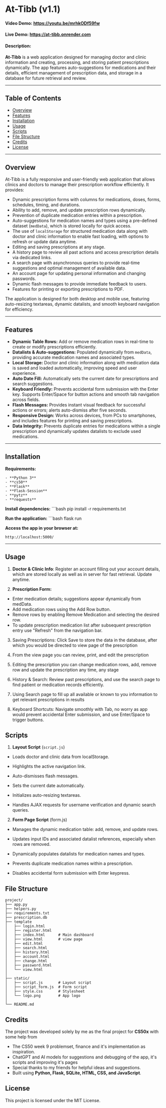 # At-Tibb (v1.1)
#### Video Demo:  <https://youtu.be/mrhkODf59fw>
#### Live Demo: <https://at-tibb.onrender.com>  
#### Description:
**At-Tibb** is a web application designed for managing doctor and clinic information and creating, processing, and storing patient prescriptions dynamically. The app features auto-suggestions for medications and their details, efficient management of prescription data, and storage in a database for future retrieval and review.

---

## Table of Contents

- [Overview](#overview)
- [Features](#features)
- [Installation](#installation)
- [Usage](#usage)
- [Scripts](#scripts)
- [File Structure](#file-structure)
- [Credits](#credits)
- [License](#license)

---

## Overview
At-Tibb is a fully responsive and user-friendly web application that allows clinics and doctors to manage their prescription workflow efficiently. It provides:

- Dynamic prescription forms with columns for medications, doses, forms, schedules, timing, and durations.
- Ability to add, remove, and update prescription rows dynamically.
- Prevention of duplicate medication entries within a prescription.
- Auto-suggestions for medication names and types using a pre-defined dataset (`medData`), which is stored locally for quick access.
- The use of `localStorage` for structured medication data along with doctor and clinic information to enable fast loading, with options to refresh or update data anytime.
- Editing and saving prescriptions at any stage.
- A history page to review all past actions and access prescription details via dedicated links.
- A search page with asynchronous queries to provide real-time suggestions and optimal management of available data.
- An account page for updating personal information and changing passwords.
- Dynamic flash messages to provide immediate feedback to users.
- Features for printing or exporting prescriptions to PDF.

The application is designed for both desktop and mobile use, featuring auto-resizing textareas, dynamic datalists, and smooth keyboard navigation for efficiency.


---

## Features

- **Dynamic Table Rows:** Add or remove medication rows in real-time to create or modify prescriptions efficiently.
- **Datalists & Auto-suggestions:** Populated dynamically from `medData`, providing accurate medication names and associated types.
- **Local Storage:** Doctor and clinic information along with medication data is saved and loaded automatically, improving speed and user experience.
- **Auto Date Fill:** Automatically sets the current date for prescriptions and search suggestions.
- **Keyboard Friendly:** Prevents accidental form submission with the Enter key. Supports Enter/Space for button actions and smooth tab navigation across fields.
- **Flash Messages:** Provides instant visual feedback for successful actions or errors; alerts auto-dismiss after five seconds.
- **Responsive Design:** Works across devices, from PCs to smartphones, and includes features for printing and saving prescriptions.
- **Data Integrity:** Prevents duplicate entries for medications within a single prescription and dynamically updates datalists to exclude used medications.

---

## Installation

**Requirements:**

    - **Python 3**
    - **cs50**
    - **Flask**
    - **Flask-Session**
    - **pytz**
    - **requests**

**Install dependencies:**
    ```bash
    pip install -r requirements.txt


**Run the application:**
    ```bash
    flask run

**Access the app in your browser at:**

    http://localhost:5000/

---

## Usage

1. **Doctor & Clinic Info**: Register an account filling out your account details, which are stored locally as well as in server for fast retrieval. Update anytime.

2. **Prescription Form:**

- Enter medication details; suggestions appear dynamically from medData.
- Add medication rows using the Add Row button.
- Remove rows by enabling Remove Medication and selecting the desired row.
- To update prescription medication list after subsequent prescription entry use "Refresh" from the navigation bar.

3. Saving Prescriptions: Click Save to store the data in the database, after which you would be directed to view page of the prescription

4. From the view page you can review, print, and edit the prescription

5. Editing the prescription you can change medication rows, add, remove row and update the prescription any time, any stage

6. History & Search: Review past prescriptions, and use the search page to find patient or medication records efficiently.

7. Using Search page to fill up all available or known to you information to get relevant prescriptions in results

8. Keyboard Shortcuts: Navigate smoothly with Tab, no worry as app would prevent accidental Enter submission, and use Enter/Space to trigger buttons.


## Scripts ##
1. **Layout Script** (`script.js`)

- Loads doctor and clinic data from localStorage.

- Highlights the active navigation link.

- Auto-dismisses flash messages.

- Sets the current date automatically.

- Initializes auto-resizing textareas.

- Handles AJAX requests for username verification and dynamic search queries.


2. **Form Page Script** (form.js)

- Manages the dynamic medication table: add, remove, and update rows.

- Updates input IDs and associated datalist references, especially when rows are removed.

- Dynamically populates datalists for medication names and types.

- Prevents duplicate medication names within a prescription.

- Disables accidental form submission with Enter keypress.


## File Structure

    project/
    ├── app.py
    ├── helpers.py
    ├── requirements.txt
    ├── prescription.db
    ├── template
    │   ├── login.html
    │   ├── register.html
    │   ├── index.html      # Main dashboard
    │   ├── view.html       # view page
    │   ├── edit.html
    │   ├── search.html
    │   ├── history.html
    │   ├── account.html
    │   ├── change.html
    │   ├── password.html
    │   └── view.html
    │
    ├── static/
    │   ├── script.js       # Layout script
    │   ├── script_form.js  # Form script
    │   ├── style.css       # Stylesheet
    │   └── logo.png        # App logo
    │
    └── README.md


## Credits
The project was developed solely by me as the final project for **CS50x** with some help from
- The CS50 week 9 problemset, finance and it's implementation as inspiration. 
- ChatGPT and AI models for suggestions and debugging of the app, it's scripts and improving it's pages
- Special thanks to my friends for helpful ideas and suggestions.
- Built using **Python, Flask, SQLite, HTML, CSS, and JavaScript**.


## License ##

This project is licensed under the MIT License.
